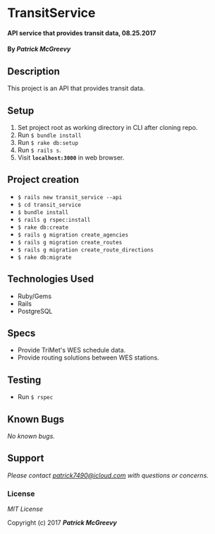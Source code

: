 # TransitService

#### API service that provides transit data, 08.25.2017

#### By _**Patrick McGreevy**_

## Description
This project is an API that provides transit data.


## Setup
1. Set project root as working directory in CLI after cloning repo.
2. Run `$ bundle install`
3. Run `$ rake db:setup`
4. Run `$ rails s`.
5. Visit **`localhost:3000`**  in web browser.


## Project creation

* `$ rails new transit_service --api`
* `$ cd transit_service`
* `$ bundle install`
* `$ rails g rspec:install`
* `$ rake db:create`
* `$ rails g migration create_agencies`
* `$ rails g migration create_routes`
* `$ rails g migration create_route_directions`
* `$ rake db:migrate`



## Technologies Used

* Ruby/Gems
* Rails
* PostgreSQL


## Specs

* Provide TriMet's WES schedule data.
* Provide routing solutions between WES stations.


## Testing

* Run `$ rspec`


## Known Bugs

_No known bugs._

## Support
_Please contact patrick7490@icloud.com with questions or concerns._


### License

*MIT License*

Copyright (c) 2017 _**Patrick McGreevy**_
